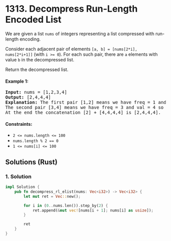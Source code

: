 # 1313. Decompress Run-Length Encoded List
We are given a list ```nums``` of integers representing a list compressed with run-length encoding.

Consider each adjacent pair of elements ```[a, b] = [nums[2*i], nums[2*i+1]]``` (with ```i >= 0```).  For each such pair, there are ```a``` elements with value ```b``` in the decompressed list.

Return the decompressed list.

#### Example 1:
<pre>
<strong>Input:</strong> nums = [1,2,3,4]
<strong>Output:</strong> [2,4,4,4]
<strong>Explanation:</strong> The first pair [1,2] means we have freq = 1 and val = 2 so we generate the array [2].
The second pair [3,4] means we have freq = 3 and val = 4 so we generate [4,4,4].
At the end the concatenation [2] + [4,4,4,4] is [2,4,4,4].
</pre>

#### Constraints:
* ```2 <= nums.length <= 100```
* ```nums.length % 2 == 0```
* ```1 <= nums[i] <= 100```

## Solutions (Rust)

### 1. Solution
```Rust
impl Solution {
    pub fn decompress_rl_elist(nums: Vec<i32>) -> Vec<i32> {
        let mut ret = Vec::new();

        for i in (0..nums.len()).step_by(2) {
            ret.append(&mut vec![nums[i + 1]; nums[i] as usize]);
        }

        ret
    }
}
```
